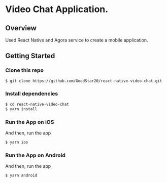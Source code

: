 # Video Chat Application.

## Overview

Used React Native and Agora service to create a mobile application.

## Getting Started

### Clone this repo

```bash
$ git clone https://github.com/GoodStar20/react-native-video-chat.git
```

### Install dependencies

```bash
$ cd react-native-video-chat
$ yarn install
```

### Run the App on iOS

And then, run the app

```bash
$ yarn ios
```

### Run the App on Android

And then, run the app

```bash
$ yarn android
```
